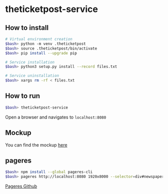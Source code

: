 # theticketpost-service

## How to install

```bash
# Virtual environment creation
$bash> python -m venv .theticketpost
$bash> source .theticketpost/bin/activate
$bash> pip install --upgrade pip

# Service installation
$bash> python3 setup.py install --record files.txt

# Service uninstallation
$bash> xargs rm -rf < files.txt
```



## How to run

```bash
$bash> theticketpost-service
```

Open a browser and navigates to `localhost:8080`

## Mockup

You can find the mockup [here](https://mydraft.cc/c9t85hh6j4edn171387g)

## pageres
```bash
$bash> npm install --global pageres-cli
$bash> pageres http://localhost:8080 1920x8000 --selector=div#newspaper --overwrite --filename=last_newspaper
```

[Pageres Github](https://github.com/sindresorhus/pageres-cli)
